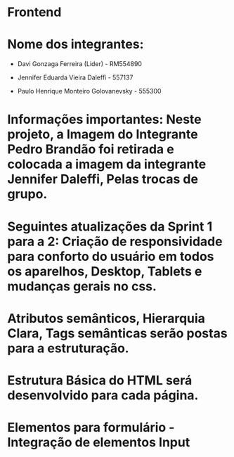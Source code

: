# Frontend
# Nome dos integrantes:
* Davi Gonzaga Ferreira (Lider) - RM554890

* Jennifer Eduarda Vieira Daleffi - 557137

* Paulo Henrique Monteiro Golovanevsky - 555300

# Informações importantes: Neste projeto, a Imagem do Integrante Pedro Brandão foi retirada e colocada a imagem da integrante Jennifer Daleffi, Pelas trocas de grupo.

# Seguintes atualizações da Sprint 1 para a 2: Criação de responsividade para conforto do usuário em todos os aparelhos, Desktop, Tablets e mudanças gerais no css.

# Atributos semânticos, Hierarquia  Clara, Tags semânticas serão postas para a estruturação. 

# Estrutura Básica do HTML será desenvolvido  para cada página. 

# Elementos para formulário - Integração de elementos Input